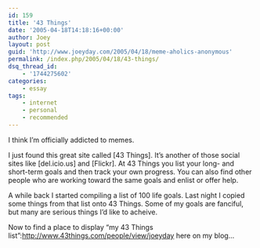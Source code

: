 ```yaml
---
id: 159
title: '43 Things'
date: '2005-04-18T14:18:16+00:00'
author: Joey
layout: post
guid: 'http://www.joeyday.com/2005/04/18/meme-aholics-anonymous'
permalink: /index.php/2005/04/18/43-things/
dsq_thread_id:
    - '1744275602'
categories:
    - essay
tags:
    - internet
    - personal
    - recommended
---
```


I think I’m officially addicted to memes.

I just found this great site called \[43 Things\]. It’s another of those social sites like \[del.icio.us\] and \[Flickr\]. At 43 Things you list your long- and short-term goals and then track your own progress. You can also find other people who are working toward the same goals and enlist or offer help.

A while back I started compiling a list of 100 life goals. Last night I copied some things from that list onto 43 Things. Some of my goals are fanciful, but many are serious things I’d like to acheive.

Now to find a place to display “my 43 Things list”:http://www.43things.com/people/view/joeyday here on my blog…